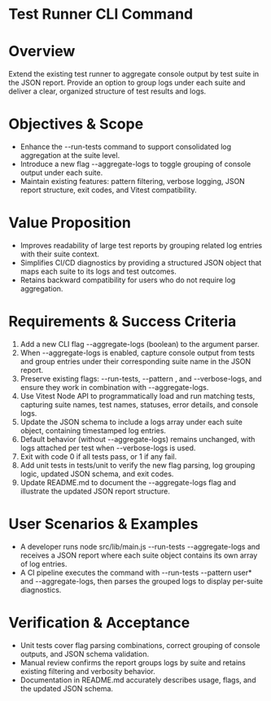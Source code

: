 # Test Runner CLI Command

# Overview
Extend the existing test runner to aggregate console output by test suite in the JSON report. Provide an option to group logs under each suite and deliver a clear, organized structure of test results and logs.

# Objectives & Scope
- Enhance the --run-tests command to support consolidated log aggregation at the suite level.
- Introduce a new flag --aggregate-logs to toggle grouping of console output under each suite.
- Maintain existing features: pattern filtering, verbose logging, JSON report structure, exit codes, and Vitest compatibility.

# Value Proposition
- Improves readability of large test reports by grouping related log entries with their suite context.
- Simplifies CI/CD diagnostics by providing a structured JSON object that maps each suite to its logs and test outcomes.
- Retains backward compatibility for users who do not require log aggregation.

# Requirements & Success Criteria
1. Add a new CLI flag --aggregate-logs (boolean) to the argument parser.
2. When --aggregate-logs is enabled, capture console output from tests and group entries under their corresponding suite name in the JSON report.
3. Preserve existing flags: --run-tests, --pattern <glob>, and --verbose-logs, and ensure they work in combination with --aggregate-logs.
4. Use Vitest Node API to programmatically load and run matching tests, capturing suite names, test names, statuses, error details, and console logs.
5. Update the JSON schema to include a logs array under each suite object, containing timestamped log entries.
6. Default behavior (without --aggregate-logs) remains unchanged, with logs attached per test when --verbose-logs is used.
7. Exit with code 0 if all tests pass, or 1 if any fail.
8. Add unit tests in tests/unit to verify the new flag parsing, log grouping logic, updated JSON schema, and exit codes.
9. Update README.md to document the --aggregate-logs flag and illustrate the updated JSON report structure.

# User Scenarios & Examples
- A developer runs node src/lib/main.js --run-tests --aggregate-logs and receives a JSON report where each suite object contains its own array of log entries.
- A CI pipeline executes the command with --run-tests --pattern user* and --aggregate-logs, then parses the grouped logs to display per-suite diagnostics.

# Verification & Acceptance
- Unit tests cover flag parsing combinations, correct grouping of console outputs, and JSON schema validation.
- Manual review confirms the report groups logs by suite and retains existing filtering and verbosity behavior.
- Documentation in README.md accurately describes usage, flags, and the updated JSON schema.